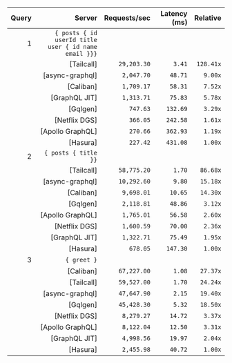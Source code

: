 <!-- PERFORMANCE_RESULTS_START -->

| Query | Server | Requests/sec | Latency (ms) | Relative |
|-------:|--------:|--------------:|--------------:|---------:|
| 1 | `{ posts { id userId title user { id name email }}}` |
|| [Tailcall] | `29,203.30` | `3.41` | `128.41x` |
|| [async-graphql] | `2,047.70` | `48.71` | `9.00x` |
|| [Caliban] | `1,709.17` | `58.31` | `7.52x` |
|| [GraphQL JIT] | `1,313.71` | `75.83` | `5.78x` |
|| [Gqlgen] | `747.63` | `132.69` | `3.29x` |
|| [Netflix DGS] | `366.05` | `242.58` | `1.61x` |
|| [Apollo GraphQL] | `270.66` | `362.93` | `1.19x` |
|| [Hasura] | `227.42` | `431.08` | `1.00x` |
| 2 | `{ posts { title }}` |
|| [Tailcall] | `58,775.20` | `1.70` | `86.68x` |
|| [async-graphql] | `10,292.60` | `9.80` | `15.18x` |
|| [Caliban] | `9,698.01` | `10.65` | `14.30x` |
|| [Gqlgen] | `2,118.81` | `48.86` | `3.12x` |
|| [Apollo GraphQL] | `1,765.01` | `56.58` | `2.60x` |
|| [Netflix DGS] | `1,600.59` | `70.00` | `2.36x` |
|| [GraphQL JIT] | `1,322.71` | `75.49` | `1.95x` |
|| [Hasura] | `678.05` | `147.30` | `1.00x` |
| 3 | `{ greet }` |
|| [Caliban] | `67,227.00` | `1.08` | `27.37x` |
|| [Tailcall] | `59,527.00` | `1.70` | `24.24x` |
|| [async-graphql] | `47,647.90` | `2.15` | `19.40x` |
|| [Gqlgen] | `45,428.30` | `5.32` | `18.50x` |
|| [Netflix DGS] | `8,279.27` | `14.72` | `3.37x` |
|| [Apollo GraphQL] | `8,122.04` | `12.50` | `3.31x` |
|| [GraphQL JIT] | `4,998.56` | `19.97` | `2.04x` |
|| [Hasura] | `2,455.98` | `40.72` | `1.00x` |

<!-- PERFORMANCE_RESULTS_END -->
